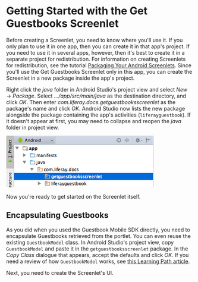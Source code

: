 # Getting Started with the Get Guestbooks Screenlet [](id=getting-started-with-the-get-guestbooks-screenlet)

Before creating a Screenlet, you need to know where you'll use it. If you only 
plan to use it in one app, then you can create it in that app's project. If you 
need to use it in several apps, however, then it's best to create it in a 
separate project for redistribution. For information on creating Screenlets for 
redistribution, see the tutorial 
[Packaging Your Android Screenlets](/develop/tutorials/-/knowledge_base/6-2/packaging-your-android-screenlets).
Since you'll use the Get Guestbooks Screenlet only in this app, you can create 
the Screenlet in a new package inside the app's project. 

Right click the *java* folder in Android Studio's project view and select 
*New* &rarr; *Package*. Select *.../app/src/main/java* as the destination 
directory, and click *OK*. Then enter *com.liferay.docs.getguestbooksscreenlet* 
as the package's name and click *OK*. Android Studio now lists the new package 
alongside the package containing the app's activities (`liferayguestbook`). If 
it doesn't appear at first, you may need to collapse and reopen the *java* 
folder in project view.

![Figure 1: The new package for the Get Guestbooks Screenlet is highlighted.](../../images/android-guestbooks-screenlet-package.png)

Now you're ready to get started on the Screenlet itself.

## Encapsulating Guestbooks [](id=encapsulating-guestbooks)

As you did when you used the Guestbook Mobile SDK directly, you need to 
encapsulate Guestbooks retrieved from the portlet. You can even reuse the 
existing `GuestbookModel` class. In Android Studio's project view, copy 
`GuestbookModel` and paste it in the `getguestbooksscreenlet` package. In the 
*Copy Class* dialogue that appears, accept the defaults and click *OK*. If you 
need a review of how `GuestbookModel` works, see 
[this Learning Path article](/develop/learning-paths/mobile/-/knowledge_base/6-2/retrieve-and-display-guestbooks#encapsulating-guestbooks).

Next, you need to create the Screenlet's UI.
